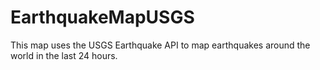 # EarthquakeMapUSGS
This map uses the USGS Earthquake API to map earthquakes around the world in the last 24 hours. 
